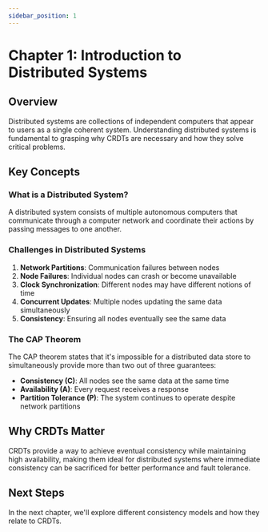 ```yaml
---
sidebar_position: 1
---
```


# Chapter 1: Introduction to Distributed Systems

## Overview

Distributed systems are collections of independent computers that appear to users as a single coherent system. Understanding distributed systems is fundamental to grasping why CRDTs are necessary and how they solve critical problems.

## Key Concepts

### What is a Distributed System?

A distributed system consists of multiple autonomous computers that communicate through a computer network and coordinate their actions by passing messages to one another.

### Challenges in Distributed Systems

1. **Network Partitions**: Communication failures between nodes
2. **Node Failures**: Individual nodes can crash or become unavailable
3. **Clock Synchronization**: Different nodes may have different notions of time
4. **Concurrent Updates**: Multiple nodes updating the same data simultaneously
5. **Consistency**: Ensuring all nodes eventually see the same data

### The CAP Theorem

The CAP theorem states that it's impossible for a distributed data store to simultaneously provide more than two out of three guarantees:

- **Consistency (C)**: All nodes see the same data at the same time
- **Availability (A)**: Every request receives a response
- **Partition Tolerance (P)**: The system continues to operate despite network partitions

## Why CRDTs Matter

CRDTs provide a way to achieve eventual consistency while maintaining high availability, making them ideal for distributed systems where immediate consistency can be sacrificed for better performance and fault tolerance.

## Next Steps

In the next chapter, we'll explore different consistency models and how they relate to CRDTs. 